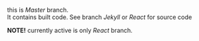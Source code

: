 
this is *Master* branch.  
It contains built code. See branch *Jekyll* or *React* for source code


**NOTE!** currently active is only *React* branch.